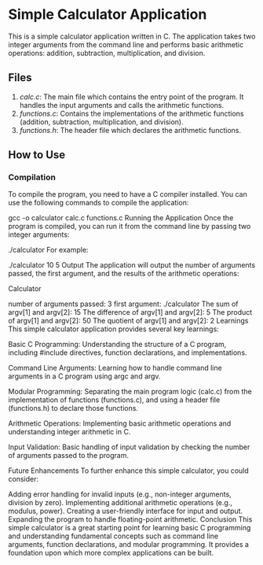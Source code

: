 # Simple Calculator Application

This is a simple calculator application written in C. The application takes two integer arguments from the command line and performs basic arithmetic operations: addition, subtraction, multiplication, and division.

## Files

1. *calc.c*: The main file which contains the entry point of the program. It handles the input arguments and calls the arithmetic functions.
2. *functions.c*: Contains the implementations of the arithmetic functions (addition, subtraction, multiplication, and division).
3. *functions.h*: The header file which declares the arithmetic functions.

## How to Use

### Compilation

To compile the program, you need to have a C compiler installed. You can use the following commands to compile the application:

gcc -o calculator calc.c functions.c
Running the Application
Once the program is compiled, you can run it from the command line by passing two integer arguments:


./calculator <integer1> <integer2>
For example:


./calculator 10 5
Output
The application will output the number of arguments passed, the first argument, and the results of the arithmetic operations:

Calculator

number of arguments passed: 3
first argument: ./calculator
The sum of argv[1] and argv[2]: 15
The difference of argv[1] and argv[2]: 5
The product of argv[1] and argv[2]: 50
The quotient of argv[1] and argv[2]: 2
Learnings
This simple calculator application provides several key learnings:

Basic C Programming: Understanding the structure of a C program, including #include directives, function declarations, and implementations.

Command Line Arguments: Learning how to handle command line arguments in a C program using argc and argv.

Modular Programming: Separating the main program logic (calc.c) from the implementation of functions (functions.c), and using a header file (functions.h) to declare those functions.

Arithmetic Operations: Implementing basic arithmetic operations and understanding integer arithmetic in C.

Input Validation: Basic handling of input validation by checking the number of arguments passed to the program.

Future Enhancements
To further enhance this simple calculator, you could consider:

Adding error handling for invalid inputs (e.g., non-integer arguments, division by zero).
Implementing additional arithmetic operations (e.g., modulus, power).
Creating a user-friendly interface for input and output.
Expanding the program to handle floating-point arithmetic.
Conclusion
This simple calculator is a great starting point for learning basic C programming and understanding fundamental concepts such as command line arguments, function declarations, and modular programming. It provides a foundation upon which more complex applications can be built.
